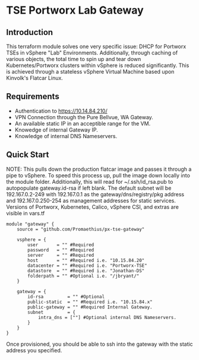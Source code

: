 # TSE Portworx Lab Gateway
## Introduction
This terraform module solves one very specific issue: DHCP for Portworx TSEs in vSphere "Lab" Environments. Additionally, through caching of various objects, the total time to spin up and tear down Kubernetes/Portworx clusters within vSphere is reduced significantly. This is achieved through a stateless vSphere Virtual Machine based upon Kinvolk's Flatcar Linux.

## Requirements
* Authentication to https://10.14.84.210/
* VPN Connection through the Pure Bellvue, WA Gateway.
* An available static IP in an acceptible range for the VM.
* Knowedge of internal Gateway IP.
* Knowledge of internal DNS Nameservers.

## Quick Start
NOTE: This pulls down the production flatcar image and passes it through a pipe to vSphere. To speed this process up, pull the image down locally into the module folder. Additionally, this will read for ~/.ssh/id_rsa.pub to autopopulate gateway.id-rsa if left blank.
The default subnet will be 192.167.0.2-249 with 192.167.0.1 as the gateway/dns/registry/pkg address and 192.167.0.250-254 as management addresses for static services.
Versions of Portworx, Kubernetes, Calico, vSphere CSI, and extras are visible in vars.tf
```
module "gateway" {
    source = "github.com/Promaethius/px-tse-gateway"

    vsphere = {
        user       = "" #Required
        password   = "" #Required
        server     = "" #Required
        host       = "" #Required i.e. "10.15.84.20"
        datacenter = "" #Required i.e. "Portworx-TSE"
        datastore  = "" #Required i.e. "Jonathan-DS"
        folderpath = "" #Optional i.e. "/jbryant/"
    }

    gateway = {
        id-rsa         = "" #Optional
        public-static  = "" #Required i.e. "10.15.84.x"
        public-gateway = "" #Required Internal Gateway.
        subnet         = {
            intra_dns = [""] #Optional internal DNS Nameservers.
        }
    }
}
```
Once provisioned, you should be able to ssh into the gateway with the static address you specified.
